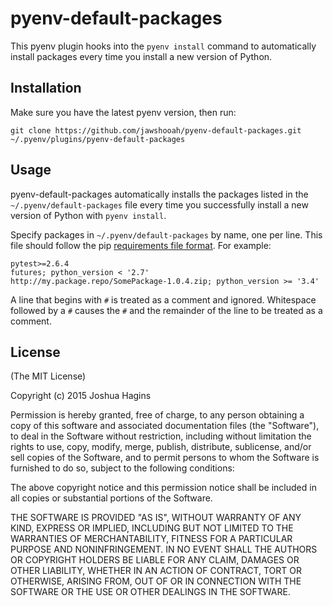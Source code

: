 # pyenv-default-packages

This pyenv plugin hooks into the `pyenv install` command to
automatically install packages every time you install a new version of
Python.

## Installation

Make sure you have the latest pyenv version, then run:

    git clone https://github.com/jawshooah/pyenv-default-packages.git ~/.pyenv/plugins/pyenv-default-packages

## Usage

pyenv-default-packages automatically installs the packages listed in the
`~/.pyenv/default-packages` file every time you successfully install a new
version of Python with `pyenv install`.

Specify packages in `~/.pyenv/default-packages` by name, one per line. This
file should follow the pip [requirements file format][1]. For example:

    pytest>=2.6.4
    futures; python_version < '2.7'
    http://my.package.repo/SomePackage-1.0.4.zip; python_version >= '3.4'

A line that begins with `#` is treated as a comment and ignored. Whitespace
followed by a `#` causes the `#` and the remainder of the line to be treated
as a comment.

## License

(The MIT License)

Copyright (c) 2015 Joshua Hagins

Permission is hereby granted, free of charge, to any person obtaining
a copy of this software and associated documentation files (the
"Software"), to deal in the Software without restriction, including
without limitation the rights to use, copy, modify, merge, publish,
distribute, sublicense, and/or sell copies of the Software, and to
permit persons to whom the Software is furnished to do so, subject to
the following conditions:

The above copyright notice and this permission notice shall be
included in all copies or substantial portions of the Software.

THE SOFTWARE IS PROVIDED "AS IS", WITHOUT WARRANTY OF ANY KIND,
EXPRESS OR IMPLIED, INCLUDING BUT NOT LIMITED TO THE WARRANTIES OF
MERCHANTABILITY, FITNESS FOR A PARTICULAR PURPOSE AND
NONINFRINGEMENT. IN NO EVENT SHALL THE AUTHORS OR COPYRIGHT HOLDERS BE
LIABLE FOR ANY CLAIM, DAMAGES OR OTHER LIABILITY, WHETHER IN AN ACTION
OF CONTRACT, TORT OR OTHERWISE, ARISING FROM, OUT OF OR IN CONNECTION
WITH THE SOFTWARE OR THE USE OR OTHER DEALINGS IN THE SOFTWARE.

[1]: https://pip.pypa.io/en/latest/reference/pip_install.html#requirements-file-format
